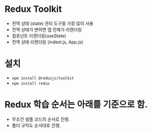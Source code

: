 # Redux Toolkit

- 전역 상태 (state) 관리 도구중 가장 많이 사용
- 전역 상태가 변하면 앱 전체가 리랜더링
- 컴포넌트 리랜더링(useState)
- 전역 상태 리랜더링 (indext.js, App.js)

# 설치

- `npm install @reduxjs/toolkit`
- `npm install redux`

# Redux 학습 순서는 아래를 기준으로 함.

- 무조건 샘플 코드의 순서로 진행.
- 폴더 규칙도 순서대로 진행.

